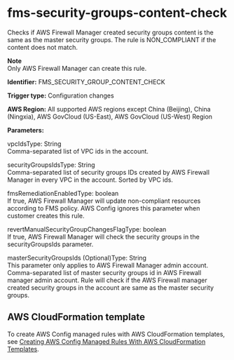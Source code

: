 # fms\-security\-groups\-content\-check<a name="fms-security-groups-content-check"></a>

Checks if AWS Firewall Manager created security groups content is the same as the master security groups\. The rule is NON\_COMPLIANT if the content does not match\. 

**Note**  
Only AWS Firewall Manager can create this rule\.

**Identifier:** FMS\_SECURITY\_GROUP\_CONTENT\_CHECK

**Trigger type:** Configuration changes

**AWS Region:** All supported AWS regions except China \(Beijing\), China \(Ningxia\), AWS GovCloud \(US\-East\), AWS GovCloud \(US\-West\) Region

**Parameters:**

vpcIdsType: String  
Comma\-separated list of VPC ids in the account\.

securityGroupsIdsType: String  
Comma\-separated list of security groups IDs created by AWS Firewall Manager in every VPC in the account\. Sorted by VPC ids\.

fmsRemediationEnabledType: boolean  
If true, AWS Firewall Manager will update non\-compliant resources according to FMS policy\. AWS Config ignores this parameter when customer creates this rule\.

revertManualSecurityGroupChangesFlagType: boolean  
If true, AWS Firewall Manager will check the security groups in the securityGroupsIds parameter\.

masterSecurityGroupsIds \(Optional\)Type: String  
This parameter only applies to AWS Firewall Manager admin account\. Comma\-separated list of master security groups id in AWS Firewall manager admin account\. Rule will check if the AWS Firewall manager created security groups in the account are same as the master security groups\.

## AWS CloudFormation template<a name="w26aac11c31c17b7d183c17"></a>

To create AWS Config managed rules with AWS CloudFormation templates, see [Creating AWS Config Managed Rules With AWS CloudFormation Templates](aws-config-managed-rules-cloudformation-templates.md)\.